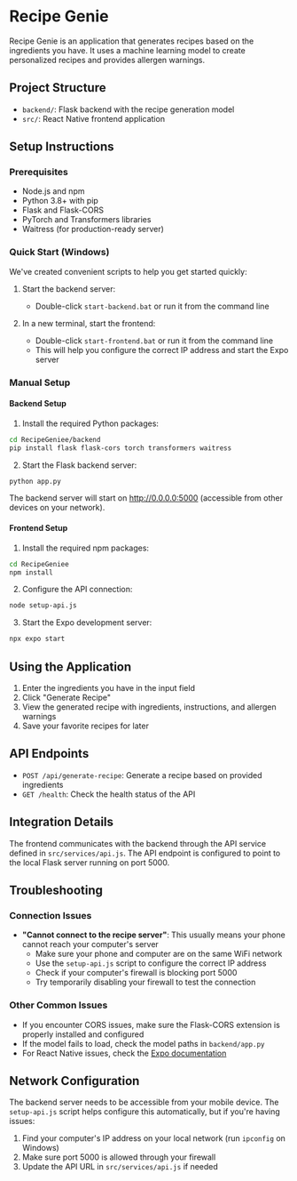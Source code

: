 # Recipe Genie

Recipe Genie is an application that generates recipes based on the ingredients you have. It uses a machine learning model to create personalized recipes and provides allergen warnings.

## Project Structure

- `backend/`: Flask backend with the recipe generation model
- `src/`: React Native frontend application

## Setup Instructions

### Prerequisites

- Node.js and npm
- Python 3.8+ with pip
- Flask and Flask-CORS
- PyTorch and Transformers libraries
- Waitress (for production-ready server)

### Quick Start (Windows)

We've created convenient scripts to help you get started quickly:

1. Start the backend server:
   - Double-click `start-backend.bat` or run it from the command line

2. In a new terminal, start the frontend:
   - Double-click `start-frontend.bat` or run it from the command line
   - This will help you configure the correct IP address and start the Expo server

### Manual Setup

#### Backend Setup

1. Install the required Python packages:

```bash
cd RecipeGeniee/backend
pip install flask flask-cors torch transformers waitress
```

2. Start the Flask backend server:

```bash
python app.py
```

The backend server will start on http://0.0.0.0:5000 (accessible from other devices on your network).

#### Frontend Setup

1. Install the required npm packages:

```bash
cd RecipeGeniee
npm install
```

2. Configure the API connection:

```bash
node setup-api.js
```

3. Start the Expo development server:

```bash
npx expo start
```

## Using the Application

1. Enter the ingredients you have in the input field
2. Click "Generate Recipe"
3. View the generated recipe with ingredients, instructions, and allergen warnings
4. Save your favorite recipes for later

## API Endpoints

- `POST /api/generate-recipe`: Generate a recipe based on provided ingredients
- `GET /health`: Check the health status of the API

## Integration Details

The frontend communicates with the backend through the API service defined in `src/services/api.js`. The API endpoint is configured to point to the local Flask server running on port 5000.

## Troubleshooting

### Connection Issues

- **"Cannot connect to the recipe server"**: This usually means your phone cannot reach your computer's server
  - Make sure your phone and computer are on the same WiFi network
  - Use the `setup-api.js` script to configure the correct IP address
  - Check if your computer's firewall is blocking port 5000
  - Try temporarily disabling your firewall to test the connection

### Other Common Issues

- If you encounter CORS issues, make sure the Flask-CORS extension is properly installed and configured
- If the model fails to load, check the model paths in `backend/app.py`
- For React Native issues, check the [Expo documentation](https://docs.expo.dev/)

## Network Configuration

The backend server needs to be accessible from your mobile device. The `setup-api.js` script helps configure this automatically, but if you're having issues:

1. Find your computer's IP address on your local network (run `ipconfig` on Windows)
2. Make sure port 5000 is allowed through your firewall
3. Update the API URL in `src/services/api.js` if needed
